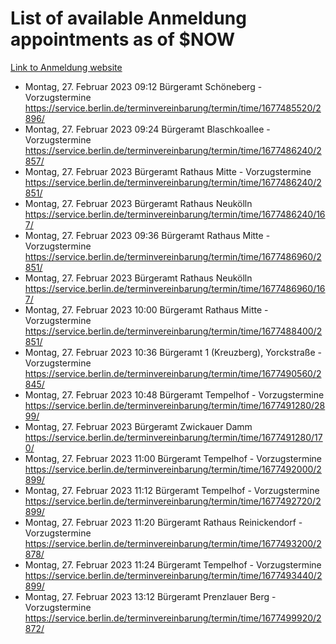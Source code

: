 # List of available Anmeldung appointments as of $NOW
[Link to Anmeldung website](https://service.berlin.de/terminvereinbarung/termin/tag.php?termin=1&anliegen[]=120686&dienstleisterlist=122210,122217,327316,122219,327312,122227,327314,122231,327346,122243,327348,122254,122252,329742,122260,329745,122262,329748,122271,327278,122273,327274,122277,327276,330436,122280,327294,122282,327290,122284,327292,122291,327270,122285,327266,122286,327264,122296,327268,150230,329760,122297,327286,122294,327284,122312,329763,122314,329775,122304,327330,122311,327334,122309,327332,317869,122281,327352,122279,329772,122283,122276,327324,122274,327326,122267,329766,122246,327318,122251,327320,122257,327322,122208,327298,122226,327300&herkunft=http%3A%2F%2Fservice.berlin.de%2Fdienstleistung%2F120686%2F)
- Montag, 27. Februar 2023 09:12 Bürgeramt Schöneberg - Vorzugstermine https://service.berlin.de/terminvereinbarung/termin/time/1677485520/2896/
- Montag, 27. Februar 2023 09:24 Bürgeramt Blaschkoallee - Vorzugstermine https://service.berlin.de/terminvereinbarung/termin/time/1677486240/2857/
- Montag, 27. Februar 2023  Bürgeramt Rathaus Mitte - Vorzugstermine https://service.berlin.de/terminvereinbarung/termin/time/1677486240/2851/
- Montag, 27. Februar 2023  Bürgeramt Rathaus Neukölln https://service.berlin.de/terminvereinbarung/termin/time/1677486240/167/
- Montag, 27. Februar 2023 09:36 Bürgeramt Rathaus Mitte - Vorzugstermine https://service.berlin.de/terminvereinbarung/termin/time/1677486960/2851/
- Montag, 27. Februar 2023  Bürgeramt Rathaus Neukölln https://service.berlin.de/terminvereinbarung/termin/time/1677486960/167/
- Montag, 27. Februar 2023 10:00 Bürgeramt Rathaus Mitte - Vorzugstermine https://service.berlin.de/terminvereinbarung/termin/time/1677488400/2851/
- Montag, 27. Februar 2023 10:36 Bürgeramt 1 (Kreuzberg), Yorckstraße - Vorzugstermine https://service.berlin.de/terminvereinbarung/termin/time/1677490560/2845/
- Montag, 27. Februar 2023 10:48 Bürgeramt Tempelhof - Vorzugstermine https://service.berlin.de/terminvereinbarung/termin/time/1677491280/2899/
- Montag, 27. Februar 2023  Bürgeramt Zwickauer Damm https://service.berlin.de/terminvereinbarung/termin/time/1677491280/170/
- Montag, 27. Februar 2023 11:00 Bürgeramt Tempelhof - Vorzugstermine https://service.berlin.de/terminvereinbarung/termin/time/1677492000/2899/
- Montag, 27. Februar 2023 11:12 Bürgeramt Tempelhof - Vorzugstermine https://service.berlin.de/terminvereinbarung/termin/time/1677492720/2899/
- Montag, 27. Februar 2023 11:20 Bürgeramt Rathaus Reinickendorf - Vorzugstermine https://service.berlin.de/terminvereinbarung/termin/time/1677493200/2878/
- Montag, 27. Februar 2023 11:24 Bürgeramt Tempelhof - Vorzugstermine https://service.berlin.de/terminvereinbarung/termin/time/1677493440/2899/
- Montag, 27. Februar 2023 13:12 Bürgeramt Prenzlauer Berg - Vorzugstermine https://service.berlin.de/terminvereinbarung/termin/time/1677499920/2872/
